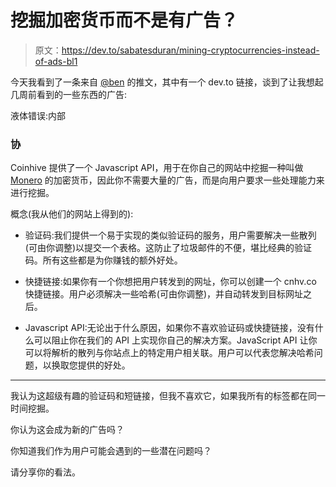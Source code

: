 # 挖掘加密货币而不是有广告？

> 原文：<https://dev.to/sabatesduran/mining-cryptocurrencies-instead-of-ads-bl1>

今天我看到了一条来自 [@ben](https://dev.to/ben) 的推文，其中有一个 dev.to 链接，谈到了让我想起几周前看到的一些东西的广告:

液体错误:内部

### 协

Coinhive 提供了一个 Javascript API，用于在你自己的网站中挖掘一种叫做 [Monero](https://getmonero.org/) 的加密货币，因此你不需要大量的广告，而是向用户要求一些处理能力来进行挖掘。

概念(我从他们的网站上得到的):

*   验证码:我们提供一个易于实现的类似验证码的服务，用户需要解决一些散列(可由你调整)以提交一个表格。这防止了垃圾邮件的不便，堪比经典的验证码。所有这些都是为你赚钱的额外好处。

*   快捷链接:如果你有一个你想把用户转发到的网址，你可以创建一个 cnhv.co 快捷链接。用户必须解决一些哈希(可由你调整)，并自动转发到目标网址之后。

*   Javascript API:无论出于什么原因，如果你不喜欢验证码或快捷链接，没有什么可以阻止你在我们的 API 上实现你自己的解决方案。JavaScript API 让你可以将解析的散列与你站点上的特定用户相关联。用户可以代表您解决哈希问题，以换取您提供的好处。

* * *

我认为这超级有趣的验证码和短链接，但我不喜欢它，如果我所有的标签都在同一时间挖掘。

你认为这会成为新的广告吗？

你知道我们作为用户可能会遇到的一些潜在问题吗？

请分享你的看法。